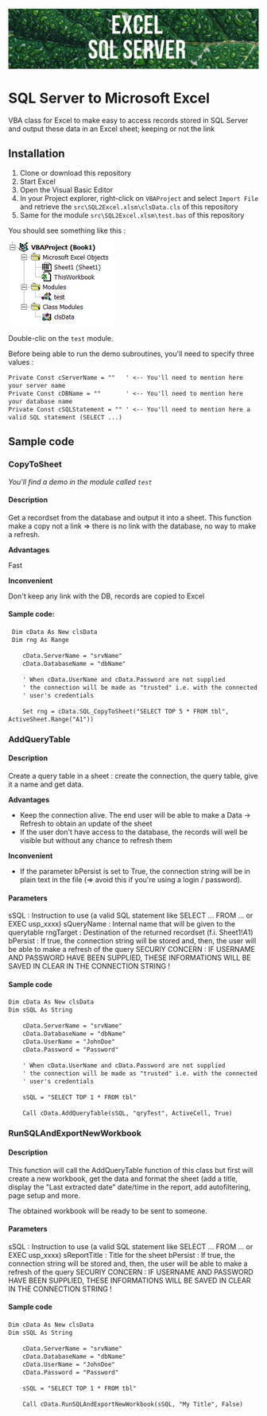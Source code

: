 ![Banner](images/banner.jpg)

# SQL Server to Microsoft Excel

VBA class for Excel to make easy to access records stored in SQL Server and output these data in an Excel sheet; keeping or not the link

## Installation

1. Clone or download this repository
2. Start Excel
3. Open the Visual Basic Editor
4. In your Project explorer, right-click on `VBAProject` and select `Import File` and retrieve the `src\SQL2Excel.xlsm\clsData.cls` of this repository
5. Same for the module `src\SQL2Excel.xlsm\test.bas` of this repository

You should see something like this :

![Project pane](images/installation_project.png)

Double-clic on the `test` module.

Before being able to run the demo subroutines, you'll need to specify three values :

```VB
Private Const cServerName = ""   ' <-- You'll need to mention here your server name
Private Const cDBName = ""       ' <-- You'll need to mention here your database name
Private Const cSQLStatement = "" ' <-- You'll need to mention here a valid SQL statement (SELECT ...)
```

## Sample code

### CopyToSheet

_You'll find a demo in the module called `test`_

#### Description

Get a recordset from the database and output it into a sheet.
This function make a copy not a link => there is no link
with the database, no way to make a refresh.

**Advantages**

Fast

**Inconvenient**

Don't keep any link with the DB, records are copied to Excel

#### Sample code:

```VB
 Dim cData As New clsData
 Dim rng As Range

    cData.ServerName = "srvName"
    cData.DatabaseName = "dbName"

    ' When cData.UserName and cData.Password are not supplied
    ' the connection will be made as "trusted" i.e. with the connected
    ' user's credentials

    Set rng = cData.SQL_CopyToSheet("SELECT TOP 5 * FROM tbl", ActiveSheet.Range("A1"))
```

### AddQueryTable

#### Description

Create a query table in a sheet : create the connection, the query table, give it a name and get data.

**Advantages**

- Keep the connection alive. The end user will be able to make a Data -> Refresh to obtain an update of the sheet
- If the user don't have access to the database, the records will well be visible but without any chance to refresh them

**Inconvenient**

- If the parameter bPersist is set to True, the connection string will be in plain text in the file (=> avoid this if you're using a login / password).

#### Parameters

sSQL : Instruction to use (a valid SQL statement like
SELECT ... FROM ... or EXEC usp_xxxx)
sQueryName : Internal name that will be given to the querytable
rngTarget : Destination of the returned recordset (f.i. Sheet1!$A$1)
bPersist : If true, the connection string will be stored and, then, the
user will be able to make a refresh of the query
SECURIY CONCERN : IF USERNAME AND PASSWORD HAVE BEEN SUPPLIED,
THESE INFORMATIONS WILL BE SAVED IN CLEAR IN THE CONNECTION
STRING !

#### Sample code

```VB
Dim cData As New clsData
Dim sSQL As String

    cData.ServerName = "srvName"
    cData.DatabaseName = "dbName"
    cData.UserName = "JohnDoe"
    cData.Password = "Password"

    ' When cData.UserName and cData.Password are not supplied
    ' the connection will be made as "trusted" i.e. with the connected
    ' user's credentials

    sSQL = "SELECT TOP 1 * FROM tbl"

    Call cData.AddQueryTable(sSQL, "qryTest", ActiveCell, True)
```

### RunSQLAndExportNewWorkbook

#### Description

This function will call the AddQueryTable function of this class but first will create a new workbook, get the data and format the sheet (add a title, display the "Last extracted date" date/time in the report, add autofiltering, page setup and more.

The obtained workbook will be ready to be sent to someone.

#### Parameters

sSQL : Instruction to use (a valid SQL statement like
SELECT ... FROM ... or EXEC usp_xxxx)
sReportTitle : Title for the sheet
bPersist : If true, the connection string will be stored and, then,
the user will be able to make a refresh of the query
SECURIY CONCERN : IF USERNAME AND PASSWORD HAVE BEEN SUPPLIED,
THESE INFORMATIONS WILL BE SAVED IN CLEAR IN THE CONNECTION
STRING !

#### Sample code

```VB
Dim cData As New clsData
Dim sSQL As String

    cData.ServerName = "srvName"
    cData.DatabaseName = "dbName"
    cData.UserName = "JohnDoe"
    cData.Password = "Password"

    sSQL = "SELECT TOP 1 * FROM tbl"

    Call cData.RunSQLAndExportNewWorkbook(sSQL, "My Title", False)
```
